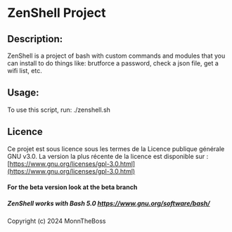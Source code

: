 # ZenShell Project


## Description:
  ZenShell is a project of bash with custom commands and modules that you can install to do things 
  like: brutforce a password, check a json file, get a wifi list, etc.

## Usage:
  To use this script, run:
  ./zenshell.sh

## Licence
  Ce projet est sous licence sous les termes de la Licence publique générale GNU v3.0.
  La version la plus récente de la licence est disponible sur :
  [https://www.gnu.org/licenses/gpl-3.0.html](https://www.gnu.org/licenses/gpl-3.0.html)

#### For the beta version look at the beta branch
##### ZenShell works with Bash 5.0 https://www.gnu.org/software/bash/

Copyright (c) 2024 MonnTheBoss
